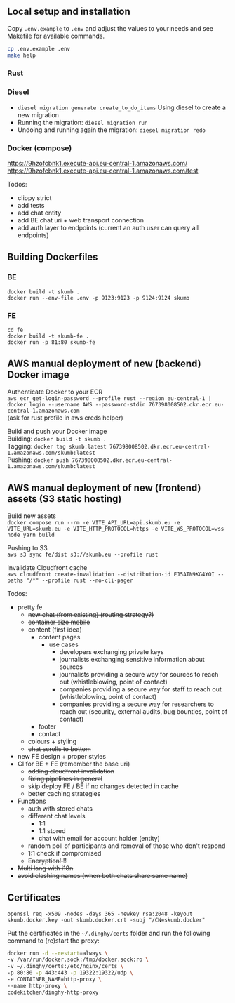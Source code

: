 ## Local setup and installation
Copy `.env.example` to `.env` and adjust the values to your needs and see Makefile for available commands.

```bash
cp .env.example .env
make help
```

### Rust
### Diesel
- `diesel migration generate create_to_do_items` Using diesel to create a new migration
- Running the migration: `diesel migration run`
- Undoing and running again the migration: `diesel migration redo`
### Docker (compose)


https://9hzofcbnk1.execute-api.eu-central-1.amazonaws.com/
https://9hzofcbnk1.execute-api.eu-central-1.amazonaws.com/test


Todos:
- clippy strict
- add tests
- add chat entity
- add BE chat uri + web transport connection
- add auth layer to endpoints (current an auth user can query all endpoints)


## Building Dockerfiles
### BE
`docker build -t skumb .` \
`docker run --env-file .env -p 9123:9123 -p 9124:9124 skumb`

### FE
`cd fe` \
`docker build -t skumb-fe .` \
`docker run -p 81:80 skumb-fe`



## AWS manual deployment of new (backend) Docker image

Authenticate Docker to your ECR \
`aws ecr get-login-password --profile rust --region eu-central-1 | docker login --username AWS --password-stdin 767398008502.dkr.ecr.eu-central-1.amazonaws.com` \
(ask for rust profile in aws creds helper)

Build and push your Docker image \
Building: `docker build -t skumb .` \
Tagging: `docker tag skumb:latest 767398008502.dkr.ecr.eu-central-1.amazonaws.com/skumb:latest` \
Pushing: `docker push 767398008502.dkr.ecr.eu-central-1.amazonaws.com/skumb:latest`

## AWS manual deployment of new (frontend) assets (S3 static hosting)

Build new assets \
`docker compose run --rm -e VITE_API_URL=api.skumb.eu -e VITE_URL=skumb.eu -e VITE_HTTP_PROTOCOL=https -e VITE_WS_PROTOCOL=wss node yarn build`

Pushing to S3 \
`aws s3 sync fe/dist s3://skumb.eu --profile rust`

Invalidate Cloudfront cache \
`aws cloudfront create-invalidation --distribution-id EJ5ATN9KG4YOI --paths "/*" --profile rust --no-cli-pager`

Todos:
- pretty fe
  - ~~new chat (from existing)
    (routing strategy?)~~
  - ~~container size mobile~~
  - content (first idea)
    - content pages 
      - use cases
        - developers exchanging private keys
        - journalists exchanging sensitive information about sources
        - journalists providing a secure way for sources to reach out (whistleblowing, point of contact)
        - companies providing a secure way for staff to reach out (whistleblowing, point of contact)
        - companies providing a secure way for researchers to reach out (security, external audits, bug bounties, point of contact)
    - footer
    - contact
  - colours + styling
  - ~~chat scrolls to bottom~~
- new FE design + proper styles
- CI for BE + FE (remember the base uri)
  - ~~adding cloudfront invalidation~~
  - ~~fixing pipelines in general~~
  - skip deploy FE / BE if no changes detected in cache
  - better caching strategies
- Functions
  - auth with stored chats
  - different chat levels
    - 1:1
    - 1:1 stored
    - chat with email for account holder (entity)
  - random poll of participants and removal of those who don't respond
  - 1:1 check if compromised
  - ~~Encryption!!!!~~
- ~~Multi lang with i18n~~
- ~~avoid clashing names (when both chats share same name)~~


## Certificates

`openssl req -x509 -nodes -days 365 -newkey rsa:2048 -keyout skumb.docker.key -out skumb.docker.crt -subj "/CN=skumb.docker"`

Put the certificates in the `~/.dinghy/certs` folder and run the following command to (re)start the proxy:

```bash
docker run -d --restart=always \
-v /var/run/docker.sock:/tmp/docker.sock:ro \
-v ~/.dinghy/certs:/etc/nginx/certs \
-p 80:80 -p 443:443 -p 19322:19322/udp \
-e CONTAINER_NAME=http-proxy \
--name http-proxy \
codekitchen/dinghy-http-proxy
```
